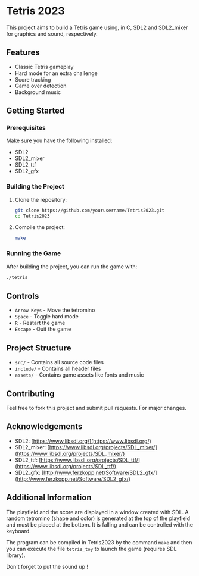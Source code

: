 # Tetris 2023

This project aims to build a Tetris game using, in C, SDL2 and SDL2_mixer for graphics and sound, respectively.

## Features

- Classic Tetris gameplay
- Hard mode for an extra challenge
- Score tracking
- Game over detection
- Background music

## Getting Started

### Prerequisites

Make sure you have the following installed:

- SDL2
- SDL2_mixer
- SDL2_ttf
- SDL2_gfx

### Building the Project

1. Clone the repository:
    ```sh
    git clone https://github.com/yourusername/Tetris2023.git
    cd Tetris2023
    ```

2. Compile the project:
    ```sh
    make
    ```

### Running the Game

After building the project, you can run the game with:
```sh
./tetris
```

## Controls

- `Arrow Keys` - Move the tetromino
- `Space` - Toggle hard mode
- `R` - Restart the game
- `Escape` - Quit the game

## Project Structure

- `src/` - Contains all source code files
- `include/` - Contains all header files
- `assets/` - Contains game assets like fonts and music

## Contributing

Feel free to fork this project and submit pull requests. For major changes.

## Acknowledgements

- SDL2: [https://www.libsdl.org/](https://www.libsdl.org/)
- SDL2_mixer: [https://www.libsdl.org/projects/SDL_mixer/](https://www.libsdl.org/projects/SDL_mixer/)
- SDL2_ttf: [https://www.libsdl.org/projects/SDL_ttf/](https://www.libsdl.org/projects/SDL_ttf/)
- SDL2_gfx: [http://www.ferzkopp.net/Software/SDL2_gfx/](http://www.ferzkopp.net/Software/SDL2_gfx/)

## Additional Information

The playfield and the score are displayed in a window created with SDL. A random tetromino (shape and color) is generated at the top of the playfield and must be placed at the bottom. It is falling and can be controlled with the keyboard.

The program can be compiled in Tetris2023 by the command `make` and then you can execute the file `tetris_toy` to launch the game (requires SDL library).

Don't forget to put the sound up !